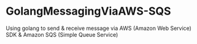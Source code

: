 # GolangMessagingViaAWS-SQS
Using golang to send &amp; receive message via AWS (Amazon Web Service) SDK &amp; Amazon SQS (Simple Queue Service)
